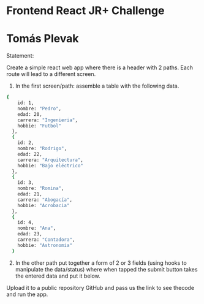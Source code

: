 # Frontend React JR+ Challenge
# Tomás Plevak
Statement:

Create a simple react web app where there is a header with 2 paths. Each route will lead to a different screen.
1) In the first screen/path: assemble a table with the following data.

```bash
{
    id: 1,
    nombre: "Pedro",
    edad: 20,
    carrera: "Ingenieria",
    hobbie: "Futbol"
  },
  {
    id: 2,
    nombre: "Rodrigo",
    edad: 22,
    carrera: "Arquitectura",
    hobbie: "Bajo eléctrico"
  },
  {
    id: 3,
    nombre: "Romina",
    edad: 21,
    carrera: "Abogacía",
    hobbie: "Acrobacia"
  },
  {
    id: 4,
    nombre: "Ana",
    edad: 23,
    carrera: "Contadora",
    hobbie: "Astronomia"
  }
```

2) In the other path put together a form of 2 or 3 fields (using hooks to manipulate the data/status) where when tapped the submit button takes
the entered data and put it below.

Upload it to a public repository GitHub and pass us the link to see thecode and run the app.
      
